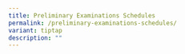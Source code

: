 ```yaml
---
title: Preliminary Examinations Schedules
permalink: /preliminary-examinations-schedules/
variant: tiptap
description: ""
---
```

